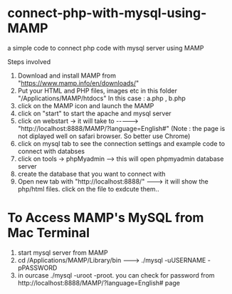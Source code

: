 # connect-php-with-mysql-using-MAMP
a simple code to connect php code with mysql server using MAMP


Steps involved 
1) Download and install MAMP from "https://www.mamp.info/en/downloads/"
2) Put your HTML and PHP files, images etc in this folder "/Applications/MAMP/htdocs"
   In this case : a.php , b.php
3) click on the MAMP icon and launch the MAMP
4) click on "start" to start the apache and mysql server
5) click on webstart -> it will take to -----> "http://localhost:8888/MAMP/?language=English#" (Note : the page is not diplayed well on safari browser. So better use Chrome)
6) click on mysql tab to see the connection settings and example code to connect with databses
7) click on tools -> phpMyadmin --> this will open phpmyadmin database server
8) create the database that you want to connect with
9) Open new tab with "http://localhost:8888/" ---> it will show the php/html files. click on the file to exdcute them..
    

# To Access MAMP's MySQL from Mac Terminal
1) start mysql server from MAMP
2) cd /Applications/MAMP/Library/bin ---> ./mysql -uUSERNAME -pPASSWORD
3) in ourcase ./mysql -uroot -proot. you can check for password from http://localhost:8888/MAMP/?language=English# page

   
